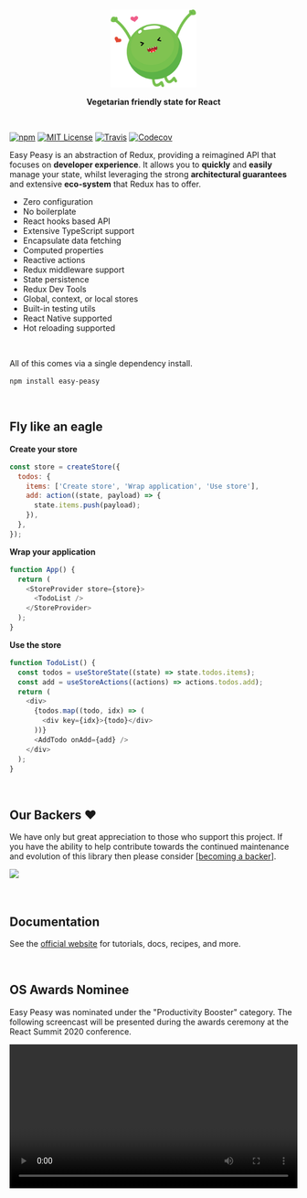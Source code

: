 <p>&nbsp;</p>
<p align='center'>
  <img src="./website/docs/assets/logo-small.png" width="150" />
</p>
<p align='center'><strong>Vegetarian friendly state for React</strong></p>
<p>&nbsp;</p>

[![npm](https://img.shields.io/npm/v/easy-peasy.svg?style=flat-square)](http://npm.im/easy-peasy)
[![MIT License](https://img.shields.io/npm/l/easy-peasy.svg?style=flat-square)](http://opensource.org/licenses/MIT)
[![Travis](https://img.shields.io/travis/ctrlplusb/easy-peasy.svg?style=flat-square)](https://travis-ci.org/ctrlplusb/easy-peasy)
[![Codecov](https://img.shields.io/codecov/c/github/ctrlplusb/easy-peasy.svg?style=flat-square)](https://codecov.io/github/ctrlplusb/easy-peasy)

<p>Easy Peasy is an abstraction of Redux, providing a reimagined API that focuses on <strong>developer experience</strong>. It allows you to <strong>quickly</strong> and <strong>easily</strong> manage your state, whilst leveraging the strong <strong>architectural guarantees</strong> and extensive <strong>eco-system</strong> that Redux has to offer.</p>

<ul>
  <li>Zero configuration</li>
  <li>No boilerplate</li>
  <li>React hooks based API</li>
  <li>Extensive TypeScript support</li>
  <li>Encapsulate data fetching</li>
  <li>Computed properties</li>
  <li>Reactive actions</li>
  <li>Redux middleware support</li>
  <li>State persistence</li>
  <li>Redux Dev Tools</li>
  <li>Global, context, or local stores</li>
  <li>Built-in testing utils</li>
  <li>React Native supported</li>
  <li>Hot reloading supported</li>
</ul>

<p>&nbsp;</p>

All of this comes via a single dependency install.

```
npm install easy-peasy
```

<p>&nbsp;</p>

## Fly like an eagle

**Create your store**

```javascript
const store = createStore({
  todos: {
    items: ['Create store', 'Wrap application', 'Use store'],
    add: action((state, payload) => {
      state.items.push(payload);
    }),
  },
});
```

**Wrap your application**

```javascript
function App() {
  return (
    <StoreProvider store={store}>
      <TodoList />
    </StoreProvider>
  );
}
```

**Use the store**

```javascript
function TodoList() {
  const todos = useStoreState((state) => state.todos.items);
  const add = useStoreActions((actions) => actions.todos.add);
  return (
    <div>
      {todos.map((todo, idx) => (
        <div key={idx}>{todo}</div>
      ))}
      <AddTodo onAdd={add} />
    </div>
  );
}
```

<p>&nbsp;</p>

## Our Backers ❤️

We have only but great appreciation to those who support this project. If you
have the ability to help contribute towards the continued maintenance and
evolution of this library then please consider
[[becoming a backer](https://opencollective.com/controlplusb#backer)].

<a href="https://opencollective.com/controlplusb#backers">
    <img src="https://opencollective.com/controlplusb/backers.svg?width=950" />
</a>

<p>&nbsp;</p>

## Documentation

See the [official website](https://easy-peasy.now.sh) for tutorials, docs,
recipes, and more.

<p>&nbsp;</p>

## OS Awards Nominee

Easy Peasy was nominated under the "Productivity Booster" category. The
following screencast will be presented during the awards ceremony at the React
Summit 2020 conference.

<video style="width: 100%;" controls>
  <source src="./website/docs/assets/screencast.mp4" type="video/mp4">
</video>
